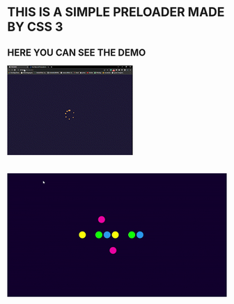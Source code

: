 # THIS IS A SIMPLE PRELOADER MADE BY CSS 3

## HERE YOU CAN SEE THE DEMO

![](./DEMO.gif)

#

![](./DEMO2.gif)
